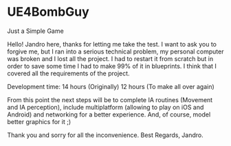# UE4BombGuy
Just a Simple Game

Hello! Jandro here, thanks for letting me take the test. I want to ask you to forgive me, but I ran into a serious technical problem, my personal computer was broken and I lost all the project. I had to restart it from scratch but in order to save some time I had to make 99% of it in blueprints. I think that I covered all the requirements of the project.

Development time:
14 hours (Originally)
12 hours (To make all over again)

From this point the next steps will be to complete IA routines (Movement and IA perception), include multiplatform (allowing to play on iOS and Android) and networking for a better experience. And, of course, model better graphics for it ;)

Thank you and sorry for all the inconvenience.
Best Regards,
Jandro.